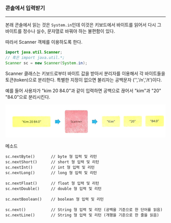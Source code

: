 
### 콘솔에서 입력받기
---
본래 콘솔에서 읽는 것은 `System.in`인데 이것은 키보드에서 바이트를 읽어서 다시 그 바이트를 정수나 실수, 문자열로 바꿔야 하는 불편함이 있다.

따라서 Scanner 객체를 이용하도록 한다. 

``` java
import java.util.Scanner;
// 혹은 import java.util.*;
Scanner sc = new Scanner(System.in);
```

Scanner 클래스는 키보드로부터 바이트 값을 받아서 분리자를 이용해서 각 바이트들을 토큰(token)으로 분리한다. 특별한 지정이 없으면 불리자는 공백문자 ('','/n','/t')이다. 

예를 들어 사용자가 "kim 20 84.0"과 같이 입력하면 공백으로 끊어서 "kim"과 "20" "84.0"으로 분리시킨다. 

![](./../c언어와의%20차이/image/image_11.jpg)

메소드
```
sc.nextByte()		// byte 형 입력 및 리턴
sc.nextShort()		// short 형 입력 및 리턴
sc.nextInt()		// int 형 입력 및 리턴
sc.nextLong()		// long 형 입력 및 리턴
 
sc.nextFloat()		// float 형 입력 및 리턴
sc.nextDouble()		// double 형 입력 및 리턴
 
sc.nextBoolean()	// boolean 형 입력 및 리턴
 
sc.next()			// String 형 입력 및 리턴	(공백을 기준으로 한 단어를 읽음)
sc.nextLine()		// String 형 입력 및 리턴 (개행을 기준으로 한 줄을 읽음)
```



